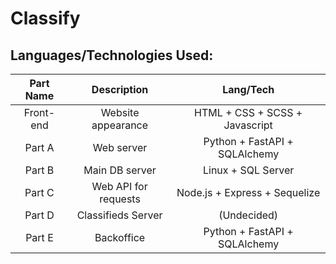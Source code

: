 # Classify

## Languages/Technologies Used:

| Part Name  | Description | Lang/Tech |
| :-------------: | :-------------: | :-------------: |
| Front-end  | Website appearance | HTML + CSS + SCSS + Javascript |
| Part A  | Web server   | Python + FastAPI + SQLAlchemy |
| Part B  | Main DB server  | Linux + SQL Server |
| Part C  | Web API for requests  | Node.js + Express + Sequelize |
| Part D  | Classifieds Server  | (Undecided) |
| Part E  | Backoffice  | Python + FastAPI + SQLAlchemy |



